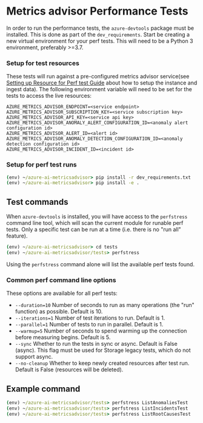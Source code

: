 # Metrics advisor Performance Tests

In order to run the performance tests, the `azure-devtools` package must be installed. This is done as part of the `dev_requirements`.
Start be creating a new virtual environment for your perf tests. This will need to be a Python 3 environment, preferably >=3.7.

### Setup for test resources

These tests will run against a pre-configured metrics advisor service(see [Setting up Resource for Perf test Guide](https://microsoft.sharepoint.com/teams/AzureDeveloperExperience/_layouts/15/Doc.aspx?sourcedoc={b489fb65-ef3e-410c-a69e-c23fccf5fcca}&action=edit&wd=target%28Untitled%20Section.one%7C93e23c77-5539-4c7a-9059-efa745a43f58%2FSetting%20up%20Resource%20for%20Perf%20test%20Guide%7C395ad307-9fd1-4971-bcd5-6d336dde77cd%2F%29&wdorigin=703) about how to setup the instance and ingest data). The following environment variable will need to be set for the tests to access the live resources:
```
AZURE_METRICS_ADVISOR_ENDPOINT=<service endpoint>
AZURE_METRICS_ADVISOR_SUBSCRIPTION_KEY=<service subscription key>
AZURE_METRICS_ADVISOR_API_KEY=<service api key>
AZURE_METRICS_ADVISOR_ANOMALY_ALERT_CONFIGURATION_ID=<anomaly alert configuration id>
AZURE_METRICS_ADVISOR_ALERT_ID=<alert id>
AZURE_METRICS_ADVISOR_ANOMALY_DETECTION_CONFIGURATION_ID=<anomaly detection configuration id>
AZURE_METRICS_ADVISOR_INCIDENT_ID=<incident id>
```

### Setup for perf test runs

```cmd
(env) ~/azure-ai-metricsadvisor> pip install -r dev_requirements.txt
(env) ~/azure-ai-metricsadvisor> pip install -e .
```

## Test commands

When `azure-devtools` is installed, you will have access to the `perfstress` command line tool, which will scan the current module for runable perf tests. Only a specific test can be run at a time (i.e. there is no "run all" feature).

```cmd
(env) ~/azure-ai-metricsadvisor> cd tests
(env) ~/azure-ai-metricsadvisor/tests> perfstress
```
Using the `perfstress` command alone will list the available perf tests found. 

### Common perf command line options
These options are available for all perf tests:
- `--duration=10` Number of seconds to run as many operations (the "run" function) as possible. Default is 10.
- `--iterations=1` Number of test iterations to run. Default is 1.
- `--parallel=1` Number of tests to run in parallel. Default is 1.
- `--warmup=5` Number of seconds to spend warming up the connection before measuring begins. Default is 5.
- `--sync` Whether to run the tests in sync or async. Default is False (async). This flag must be used for Storage legacy tests, which do not support async.
- `--no-cleanup` Whether to keep newly created resources after test run. Default is False (resources will be deleted).

## Example command
```cmd
(env) ~/azure-ai-metricsadvisor/tests> perfstress ListAnomaliesTest
(env) ~/azure-ai-metricsadvisor/tests> perfstress ListIncidentsTest
(env) ~/azure-ai-metricsadvisor/tests> perfstress ListRootCausesTest
```